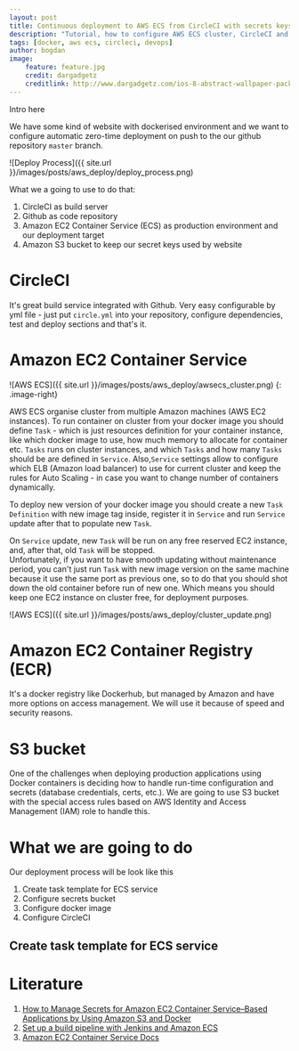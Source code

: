 ```yaml
---
layout: post
title: Continuous deployment to AWS ECS from CircleCI with secrets keys management
description: "Tutorial, how to configure AWS ECS cluster, CircleCI and manage secrets during deployment"
tags: [docker, aws ecs, circleci, devops]
author: bogdan
image:
    feature: feature.jpg
    credit: dargadgetz
    creditlink: http://www.dargadgetz.com/ios-8-abstract-wallpaper-pack-for-iphone-5s-5c-and-ipod-touch-retina/
---
```


Intro here

We have some kind of website with dockerised environment and we want to configure automatic zero-time deployment on push to the our github repository `master` branch.

![Deploy Process]({{ site.url }}/images/posts/aws_deploy/deploy_process.png)

What we a going to use to do that:
1. CircleCI as build server
2. Github as code repository
3. Amazon EC2 Container Service (ECS) as production environment and our deployment target
4. Amazon S3 bucket to keep our secret keys used by website

# CircleCI

It's great build service integrated with Github. Very easy configurable by yml file - just put `circle.yml` into your repository, configure dependencies, test and deploy sections and that's it. 

# Amazon EC2 Container Service

![AWS ECS]({{ site.url }}/images/posts/aws_deploy/awsecs_cluster.png)
{: .image-right}

AWS ECS organise cluster from multiple Amazon machines (AWS EC2 instances). 
To run container on cluster from your docker image you should define `Task` - which is just resources definition for your container instance, like which docker image to use, how much memory to allocate for container etc.
`Tasks` runs on cluster instances, and which `Tasks` and how many `Tasks` should be are defined in `Service`.
Also,`Service` settings allow to configure which ELB (Amazon load balancer) to use for current cluster and keep the rules for Auto Scaling - in case you want to change number of containers dynamically. 

To deploy new version of your docker image you should create a new `Task Definition` with new image tag inside, register it in `Service` and run `Service` update  after that to populate new `Task`. 

On `Service` update, new `Task` will be run on any free reserved EC2 instance, and, after that, old `Task` will be stopped.  
Unfortunately, if you want to have smooth updating without maintenance period, you can't just run `Task` with new image version on the same machine because it use the same port as previous one, so to do that you should shot down the old container before run of new one.
Which means you should keep one EC2 instance on cluster free, for deployment purposes. 

![AWS ECS]({{ site.url }}/images/posts/aws_deploy/cluster_update.png)

# Amazon EC2 Container Registry (ECR) 

It's a docker registry like Dockerhub, but managed by Amazon and have more options on access management. We will use it because of speed and security reasons. 

# S3 bucket

One of the challenges when deploying production applications using Docker containers is deciding how to handle run-time configuration and secrets (database credentials, certs, etc.). 
We are going to use S3 bucket with the special access rules based on AWS Identity and Access Management (IAM) role to handle this.
 

# What we are going to do

Our deployment process will be look like this


1. Create task template for ECS service
2. Configure secrets bucket
3. Configure docker image
4. Configure CircleCI

##  Create task template for ECS service

# Literature

1. [How to Manage Secrets for Amazon EC2 Container Service–Based Applications by Using Amazon S3 and Docker](https://blogs.aws.amazon.com/security/post/Tx2B3QUWAA7KOU/How-to-Manage-Secrets-for-Amazon-EC2-Container-Service-Based-Applications-by-Usi)
2. [Set up a build pipeline with Jenkins and Amazon ECS](https://blogs.aws.amazon.com/application-management/post/Tx32RHFZHXY6ME1/Set-up-a-build-pipeline-with-Jenkins-and-Amazon-ECS)
3. [Amazon EC2 Container Service Docs](http://docs.aws.amazon.com/AmazonECS/latest/developerguide/Welcome.html)